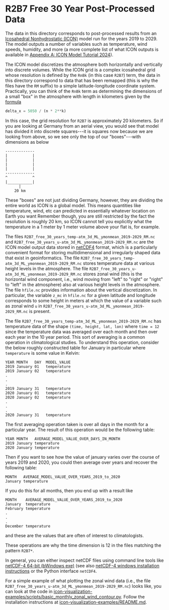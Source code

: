 # R2B7 Free 30 Year Post-Processed Data

The data in this directory corresponds to post-processed results from 
an [Icosahedral Nonhydrostatic (ICON)](https://www.dwd.de/EN/research/weatherforecasting/num_modelling/01_num_weather_prediction_modells/icon_description.html) 
model run for the years 2019 to 2029.  The model outputs a number of variables such as temperature, wind speeds, humidity, and more (a more complete list of 
what ICON outputs is available in [Appendix A: ICON Model Tutorial 2024](https://www.dwd.de/DE/leistungen/nwv_icon_tutorial/pdf_einzelbaende/icon_tutorial2024.html)). 

The ICON model discretizes the atmosphere both horizontally and vertically
into discrete volumes. While the ICON grid is a complex icosahedral grid whose 
resolution is defined by the `RnBk` (in this case `R2B7`) term, the data in this 
directory correspond to data that has been remapped (this is why the files have 
the `RM` suffix) to a simple latitude-longitude coordinate system. Practically,
you can think of the `RnBk` term as determining the dimensions of a small 
"box" in the atmosphere with length in kilometers given by the 
[formula](https://docs.icon-model.org/buildrun/buildrun_running.html#grid-files)

```python
delta_x = 5050 / (n * 2**k)
```
In this case, the grid resolution for `R2B7` is approximately 20 kilometers. So
if you are looking at Germany from an aerial view, you would see that model 
has divided it into discrete squares---it is squares now because we are looking
from above, so we see only the top of our "boxes"---with dimensions as below

```text
-------------
|           |
|           |
|           |
|           |
-------------
^           ^
|___________|
      |
    20 km
```
These "boxes" are not just dividing Germany, however, they are dividing the
entire world as ICON is a global model. This means quantities like temperature,
wind, etc can predicted in essentially whatever location on Earth you want
Remember though, you are still restricted by the fact the resolution is roughly 
20 km, so ICON cannot tell you explicitly what the temperature in a 1 meter by 
1 meter volume above your flat is, for example.

The files `R2B7_free_30_years_temp-atm_3d_ML_ymonmean_2019-2029_RM.nc`
and `R2B7_free_30_years_u-atm_3d_ML_ymonmean_2019-2029_RM.nc` are the ICON
model output data stored in [netCDF4](https://unidata.github.io/netcdf4-python/)
format, which is a particularly convenient format for storing multidimensional
and irregularly shaped data that exist in geoinformatics. The file
`R2B7_free_30_years_temp-atm_3d_ML_ymonmean_2019-2029_RM.nc` stores temperature
data at various height levels in the atmosphere. The file 
`R2B7_free_30_years_u-atm_3d_ML_ymonmean_2019-2029_RM.nc` stores zonal wind
(this is the horizontal wind component, i.e., wind moving from "left" to "right"
or "right" to "left" in the atmosphere) also at various height levels in the
atmosphere. The file `hfile.nc` provides information about the vertical
discretization. In particular, the variable `z_mc` in `hfile.nc` for a given
latitude and longitude corresponds to some height in meters at which the value 
of a variable such as zonal wind `u` in 
`R2B7_free_30_years_u-atm_3d_ML_ymonmean_2019-2029_RM.nc` is present.

The file `R2B7_free_30_years_temp-atm_3d_ML_ymonmean_2019-2029_RM.nc` has 
temperature data of the shape `(time, height, lat, lon)` where `time = 12`
since the temperature data was averaged over each month and then over each year
in the 10 year period. This sort of averaging is a common operation in 
climatological studies. To understand this operation, consider the below
roughly constructed table for January in particular where `temperature` is 
some value in Kelvin:

```text
YEAR MONTH   DAY  MODEL_VALUE
2019 January 01   temperature
2019 January 02   temperature
.
.
.
2019 January 31   temperature
2020 January 01   temperature
2020 January 02   temperature
.
.
.
2020 January 31   temperature
```

The first averaging operation taken is over all days in the month for a 
particular year. The result of this operation would be the following table:

```text
YEAR MONTH   AVERAGE_MODEL_VALUE_OVER_DAYS_IN_MONTH
2019 January temperature
2020 January temperature
```

Then if you want to see how the value of january varies over the course of
years 2019 and 2020, you could then average over years and recover the 
following table:

```text
MONTH   AVERAGE_MODEL_VALUE_OVER_YEARS_2019_to_2020
January temperature
```

If you do this for all months, then you end up with a result like

```text
MONTH    AVERAGE_MODEL_VALUE_OVER_YEARS_2019_to_2020
January  temperature
February temperature
.
.
.
December temperature
```

and these are the values that are often of interest to climatologists.

These operations are why the time dimension is 12 in the files matching the 
pattern `R2B7*`.

In general, you can either inspect netCDF files using command line tools
like [netCDF-4 64-bit (bWindows exe)](https://downloads.unidata.ucar.edu/netcdf/)
(see also [netCDF-4 windows installation instructions](https://pjbartlein.github.io/REarthSysSci/install_netCDF.html)
or the Python interface `netCDF4`.

For a simple example of what plotting the zonal wind data (i.e.,
the file `R2B7_free_30_years_u-atm_3d_ML_ymonmean_2019-2029_RM.nc`) looks like, 
you can look at the code in 
[icon-visualization-examples/scripts/basic_monthly_zonal_wind_contour.py](https://github.com/jfdev001/icon-visualization-examples/blob/main/scripts/basic_monthly_zonal_wind_contour.py). Follow the installation instructions at 
[icon-visualization-examples/README.md](https://github.com/jfdev001/icon-visualization-examples/tree/main).
